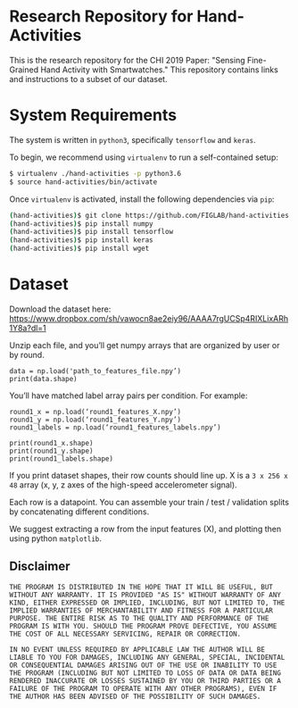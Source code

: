 # Research Repository for Hand-Activities
This is the research repository for the CHI 2019 Paper: "Sensing Fine-Grained Hand Activity with Smartwatches." This repository contains links and instructions to a subset of our dataset.

# System Requirements
The system is written in `python3`, specifically `tensorflow` and `keras`.

To begin, we recommend using `virtualenv` to run a self-contained setup:
```bash
$ virtualenv ./hand-activities -p python3.6
$ source hand-activities/bin/activate
```

Once `virtualenv` is activated, install the following dependencies via `pip`:

```bash
(hand-activities)$ git clone https://github.com/FIGLAB/hand-activities.git
(hand-activities)$ pip install numpy
(hand-activities)$ pip install tensorflow
(hand-activities)$ pip install keras
(hand-activities)$ pip install wget
```

# Dataset
Download the dataset here:
https://www.dropbox.com/sh/vawocn8ae2eiy96/AAAA7rgUCSp4RIXLixARh1Y8a?dl=1

Unzip each file, and you’ll get numpy arrays that are organized by user or by round.

```
data = np.load('path_to_features_file.npy’)
print(data.shape)
```

You’ll have matched label array pairs per condition. For example:

```
round1_x = np.load(‘round1_features_X.npy’)
round1_y = np.load(‘round1_features_Y.npy’)
round1_labels = np.load(‘round1_features_labels.npy’)

print(round1_x.shape)
print(round1_y.shape)
print(round1_labels.shape)
```

If you print dataset shapes, their row counts should line up. X is a `3 x 256 x 48` array (x, y, z axes of the high-speed accelerometer signal).

Each row is a datapoint. You can assemble your train / test / validation splits by concatenating different conditions.

We suggest extracting a row from the input features (X), and plotting then using python `matplotlib`.

## Disclaimer

```
THE PROGRAM IS DISTRIBUTED IN THE HOPE THAT IT WILL BE USEFUL, BUT WITHOUT ANY WARRANTY. IT IS PROVIDED "AS IS" WITHOUT WARRANTY OF ANY KIND, EITHER EXPRESSED OR IMPLIED, INCLUDING, BUT NOT LIMITED TO, THE IMPLIED WARRANTIES OF MERCHANTABILITY AND FITNESS FOR A PARTICULAR PURPOSE. THE ENTIRE RISK AS TO THE QUALITY AND PERFORMANCE OF THE PROGRAM IS WITH YOU. SHOULD THE PROGRAM PROVE DEFECTIVE, YOU ASSUME THE COST OF ALL NECESSARY SERVICING, REPAIR OR CORRECTION.

IN NO EVENT UNLESS REQUIRED BY APPLICABLE LAW THE AUTHOR WILL BE LIABLE TO YOU FOR DAMAGES, INCLUDING ANY GENERAL, SPECIAL, INCIDENTAL OR CONSEQUENTIAL DAMAGES ARISING OUT OF THE USE OR INABILITY TO USE THE PROGRAM (INCLUDING BUT NOT LIMITED TO LOSS OF DATA OR DATA BEING RENDERED INACCURATE OR LOSSES SUSTAINED BY YOU OR THIRD PARTIES OR A FAILURE OF THE PROGRAM TO OPERATE WITH ANY OTHER PROGRAMS), EVEN IF THE AUTHOR HAS BEEN ADVISED OF THE POSSIBILITY OF SUCH DAMAGES.
```
